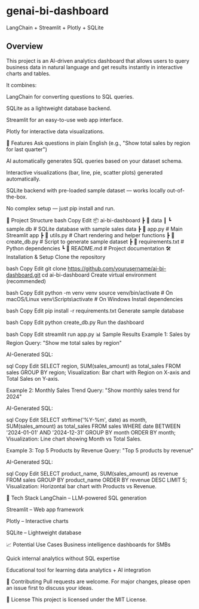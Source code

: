 # genai-bi-dashboard
LangChain + Streamlit + Plotly + SQLite

## Overview
This project is an AI-driven analytics dashboard that allows users to query business data in natural language and get results instantly in interactive charts and tables.

It combines:

LangChain for converting questions to SQL queries.

SQLite as a lightweight database backend.

Streamlit for an easy-to-use web app interface.

Plotly for interactive data visualizations.

🚀 Features
Ask questions in plain English (e.g., "Show total sales by region for last quarter")

AI automatically generates SQL queries based on your dataset schema.

Interactive visualizations (bar, line, pie, scatter plots) generated automatically.

SQLite backend with pre-loaded sample dataset — works locally out-of-the-box.

No complex setup — just pip install and run.

📂 Project Structure
bash
Copy
Edit
📦 ai-bi-dashboard
 ┣ 📂 data
 ┃ ┗ sample.db             # SQLite database with sample sales data
 ┣ 📜 app.py                # Main Streamlit app
 ┣ 📜 utils.py              # Chart rendering and helper functions
 ┣ 📜 create_db.py          # Script to generate sample dataset
 ┣ 📜 requirements.txt      # Python dependencies
 ┗ 📜 README.md             # Project documentation
🛠️ Installation & Setup
Clone the repository

bash
Copy
Edit
git clone https://github.com/yourusername/ai-bi-dashboard.git
cd ai-bi-dashboard
Create virtual environment (recommended)

bash
Copy
Edit
python -m venv venv
source venv/bin/activate   # On macOS/Linux
venv\Scripts\activate      # On Windows
Install dependencies

bash
Copy
Edit
pip install -r requirements.txt
Generate sample database

bash
Copy
Edit
python create_db.py
Run the dashboard

bash
Copy
Edit
streamlit run app.py
📊 Sample Results
Example 1: Sales by Region
Query:
"Show me total sales by region"

AI-Generated SQL:

sql
Copy
Edit
SELECT region, SUM(sales_amount) as total_sales
FROM sales
GROUP BY region;
Visualization:
Bar chart with Region on X-axis and Total Sales on Y-axis.


Example 2: Monthly Sales Trend
Query:
"Show monthly sales trend for 2024"

AI-Generated SQL:

sql
Copy
Edit
SELECT strftime('%Y-%m', date) as month, SUM(sales_amount) as total_sales
FROM sales
WHERE date BETWEEN '2024-01-01' AND '2024-12-31'
GROUP BY month
ORDER BY month;
Visualization:
Line chart showing Month vs Total Sales.


Example 3: Top 5 Products by Revenue
Query:
"Top 5 products by revenue"

AI-Generated SQL:

sql
Copy
Edit
SELECT product_name, SUM(sales_amount) as revenue
FROM sales
GROUP BY product_name
ORDER BY revenue DESC
LIMIT 5;
Visualization:
Horizontal bar chart with Products vs Revenue.


📌 Tech Stack
LangChain – LLM-powered SQL generation

Streamlit – Web app framework

Plotly – Interactive charts

SQLite – Lightweight database

📈 Potential Use Cases
Business intelligence dashboards for SMBs

Quick internal analytics without SQL expertise

Educational tool for learning data analytics + AI integration

🤝 Contributing
Pull requests are welcome. For major changes, please open an issue first to discuss your ideas.

📜 License
This project is licensed under the MIT License.
